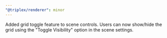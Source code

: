```yaml
---
"@triplex/renderer": minor
---
```


Added grid toggle feature to scene controls. Users can now show/hide the grid using the "Toggle Visibility" option in the scene settings.
